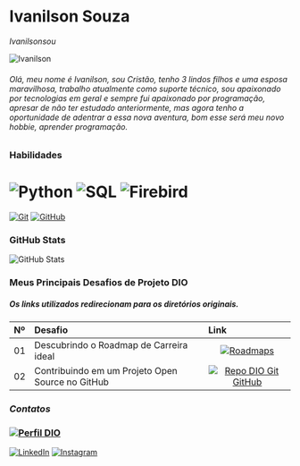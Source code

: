 Ivanilson Souza
===============
_Ivanilsonsou_

![Ivanilson]([https://instagram.fudi1-1.fna.fbcdn.net/v/t51.2885-19/371037432_646600517229916_5190976138992038598_n.jpg?stp=dst-jpg_s150x150&_nc_ht=instagram.fudi1-1.fna.fbcdn.net&_nc_cat=104&_nc_ohc=N5i1Deg4HKcAX8vEGFb&edm=ACWDqb8BAAAA&ccb=7-5&oh=00_AfDs0sfv4dLr9C5EpTgkjK1N3pE2al34jnRKF0lY8d25Cw&oe=6517E715&_nc_sid=ee9879](https://instagram.fudi1-1.fna.fbcdn.net/v/t51.2885-19/371037432_646600517229916_5190976138992038598_n.jpg?stp=dst-jpg_s150x150&_nc_ht=instagram.fudi1-1.fna.fbcdn.net&_nc_cat=104&_nc_ohc=JCAK0Ox4LA4AX8isxtd&edm=ACWDqb8BAAAA&ccb=7-5&oh=00_AfBRsrtfljwPDvkp1HJ4OhlhbwNLjCZ1E2kuv7OBm1mCLQ&oe=653B7F95&_nc_sid=ee9879))

###### *Olá, meu nome é Ivanilson, sou Cristão, tenho 3 lindos filhos e uma esposa maravilhosa, trabalho atualmente como suporte técnico, sou apaixonado por tecnologias em geral e sempre fui apaixonado por programação, apresar de não ter estudado anteriormente, mas agora tenho a oportunidade de adentrar a essa nova aventura, bom esse será meu novo hobbie, aprender programação.*

### Habilidades

![Python](https://img.shields.io/badge/Python-000?style=for-the-badge&logo=python&logoColor=30A3DC)
![SQL](https://img.shields.io/badge/SQL-000?style=for-the-badge&logo=mysql&logoColor=30A3DC)
![Firebird](https://img.shields.io/badge/Firebird-000?style=for-the-badge&logo=firefox&logoColor=30A3DC)
===============================================================================
[![Git](https://img.shields.io/badge/Git-000?style=for-the-badge&logo=git&logoColor=E94D5F)](https://git-scm.com/doc) 
[![GitHub](https://img.shields.io/badge/GitHub-000?style=for-the-badge&logo=github&logoColor=30A3DC)](https://docs.github.com/)

### GitHub Stats

![GitHub Stats](https://github-readme-stats.vercel.app/api?username=ivanilsonsou&theme=transparent&bg_color=000&border_color=30A3DC&show_icons=true&icon_color=30A3DC&title_color=E94D5F&text_color=FFF)

### Meus Principais Desafios de Projeto DIO
##### Os links utilizados redirecionam para os diretórios originais.

<table>
  <thead>
    <tr align="left">
      <th>Nº</th>
      <th>Desafio</th>
      <th>Link</th>
    </tr>
  </thead>
  <tbody align="left">
    <tr>
      <td>01</td>
      <td>Descubrindo o Roadmap de Carreira ideal</td>
      <td align="center">
        <a href="https://github.com/digitalinnovationone/roadmaps">
           <img align="center" alt="Roadmaps" src="https://img.shields.io/badge/▶ link-E94D5F?style=for-the-badge&logo=movie&logoColor=FFF">
        </a>
      </td>
    </tr>
    <tr>
      <td>02</td>
      <td>Contribuindo em um Projeto Open Source no GitHub</td>
      <td align="center">
        <a href="https://github.com/elidianaandrade/dio-lab-open-source">
           <img align="center" alt="Repo DIO Git GitHub" src="https://img.shields.io/badge/▶ link-E94D5F?style=for-the-badge&logo=movie&logoColor=FFF">
        </a>
      </td>
    </tr>
  </tbody>
  <tfoot></tfoot>
</table>

### *Contatos*

### [![Perfil DIO](https://img.shields.io/badge/-Meu%20Perfil%20na%20DIO-30A3DC?style=for-the-badge)](https://web.dio.me/users/ivanilson_dg/)
[![LinkedIn](https://img.shields.io/badge/-LinkedIn-000?style=for-the-badge&logo=linkedin&logoColor=30A3DC)](https://www.linkedin.com/in/ivanilson-souza-5a9836122/)
[![Instagram](https://img.shields.io/badge/-Instagram-000?style=for-the-badge&logo=instagram&logoColor=)](https://www.instagram.com/ivanilson_sou/)
